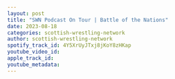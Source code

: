 ```yaml
---
layout: post
title: "SWN Podcast On Tour | Battle of the Nations"
date: 2023-08-18
categories: scottish-wrestling-network
author: scottish-wrestling-network
spotify_track_id: 4Y5XrUyJTxj8jKoY8zHKap
youtube_video_id: 
apple_track_id: 
youtube_metadata: 
---
```

